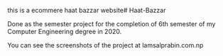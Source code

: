 this is a ecommere haat bazzar website# Haat-Bazzar 

Done as the semester project for the completion of 6th semester of my Computer Engineering degree in 2020.

You can see the screenshots of the project at lamsalprabin.com.np 


